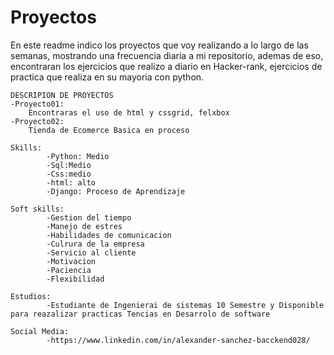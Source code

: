 # Proyectos
En este readme indico los proyectos que voy realizando a lo largo de las semanas, mostrando una frecuencia diaria a mi repositorio, ademas de eso, encontraran los ejercicios que realizo a diario en Hacker-rank, ejercicios de practica que realiza en su mayoria con python.

    DESCRIPION DE PROYECTOS
    -Proyecto01:
        Encontraras el uso de html y cssgrid, felxbox
    -Proyecto02:
        Tienda de Ecomerce Basica en proceso

    Skills:
            -Python: Medio
            -Sql:Medio
            -Css:medio
            -html: alto
            -Django: Proceso de Aprendizaje
    
    Soft skills:
            -Gestion del tiempo
            -Manejo de estres
            -Habilidades de comunicacion
            -Culrura de la empresa
            -Servicio al cliente
            -Motivacion
            -Paciencia
            -Flexibilidad
    
    Estudios:
            -Estudiante de Ingenierai de sistemas 10 Semestre y Disponible para reazalizar practicas Tencias en Desarrolo de software 

    Social Media:
            -https://www.linkedin.com/in/alexander-sanchez-bacckend028/











